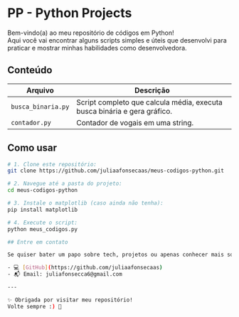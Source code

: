 # PP - Python Projects

Bem-vindo(a) ao meu repositório de códigos em Python!  
Aqui você vai encontrar alguns scripts simples e úteis que desenvolvi para praticar e mostrar minhas habilidades como desenvolvedora.

## Conteúdo

| Arquivo              | Descrição                                                                 |
|----------------------|---------------------------------------------------------------------------|
| `busca_binaria.py`    | Script completo que calcula média, executa busca binária e gera gráfico. |
| `contador.py`    | Contador de vogais em uma string. |

## Como usar

```bash
# 1. Clone este repositório:
git clone https://github.com/juliaafonsecaas/meus-codigos-python.git

# 2. Navegue até a pasta do projeto:
cd meus-codigos-python

# 3. Instale o matplotlib (caso ainda não tenha):
pip install matplotlib

# 4. Execute o script:
python meus_codigos.py

## Entre em contato

Se quiser bater um papo sobre tech, projetos ou apenas conhecer mais sobre o meu trabalho, me chama:

- 💻 [GitHub](https://github.com/juliaafonsecaas)
- 📬 Email: juliafonsecca6@gmail.com

---

✨ Obrigada por visitar meu repositório!  
Volte sempre :) 🚀  

